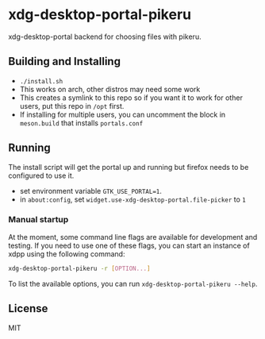 # xdg-desktop-portal-pikeru

xdg-desktop-portal backend for choosing files with pikeru.

## Building and Installing

* `./install.sh`
* This works on arch, other distros may need some work
* This creates a symlink to this repo so if you want it to work for other users, put this repo in `/opt` first.
* If installing for multiple users, you can uncomment the block in `meson.build` that installs `portals.conf`

## Running

The install script will get the portal up and running but firefox needs to be configured to use it.
* set environment variable `GTK_USE_PORTAL=1`.
* in `about:config`, set `widget.use-xdg-desktop-portal.file-picker` to `1`


### Manual startup

At the moment, some command line flags are available for development and
testing. If you need to use one of these flags, you can start an instance of
xdpp using the following command:

```sh
xdg-desktop-portal-pikeru -r [OPTION...]
```

To list the available options, you can run `xdg-desktop-portal-pikeru
--help`.

## License

MIT

[xdg-desktop-portal-termfilechooser]: https://github.com/GermainZ/xdg-desktop-portal-termfilechooser
[xdg-desktop-portal]: https://github.com/flatpak/xdg-desktop-portal
[xdg-desktop-portal-wlr]: https://github.com/emersion/xdg-desktop-portal-wlr
